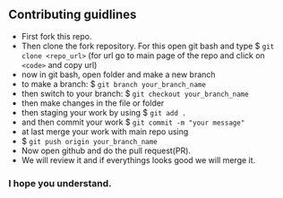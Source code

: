 ## Contributing guidlines
* First fork this repo.
* Then clone the fork repository. For this open git bash and type
  $ `git clone <repo_url>`
  (for url go to main page of the repo and click on `<code>` and copy url)
* now in git bash, open folder and make a new branch
* to make a branch: $ `git branch your_branch_name`
* then switch to your branch: $ `git checkout your_branch_name`
* then make changes in the file or folder
* then staging your work by using $ `git add .`
* and then commit your work $ `git commit -m "your message"`
* at last merge your work with main repo using
* $ `git push origin your_branch_name`
* Now open github and do the pull request(PR).
* We will review it and if everythings looks good we will merge it.
### I hope you understand.
